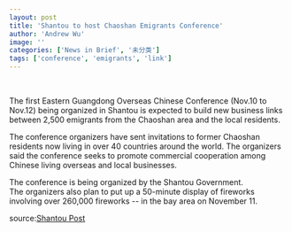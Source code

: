 ```yaml
---
layout: post
title: 'Shantou to host Chaoshan Emigrants Conference'
author: 'Andrew Wu'
image: ''
categories: ['News in Brief', '未分类']
tags: ['conference', 'emigrants', 'link']
---
```


 

The first Eastern Guangdong Overseas Chinese Conference (Nov.10 to Nov.12) being organized in Shantou is expected to build new business links between 2,500 emigrants from the Chaoshan area and the local residents.

The conference organizers have sent invitations to former Chaoshan residents now living in over 40 countries around the world. The organizers said the conference seeks to promote commercial cooperation among Chinese living overseas and local businesses.

The conference is being organized by the Shantou Government.<br>
The organizers also plan to put up a 50-minute display of fireworks involving over 260,000 fireworks -- in the bay area on November 11.

source:[Shantou Post](http://www.dahuawang.com/localnews/showlocal.asp?no=110095)